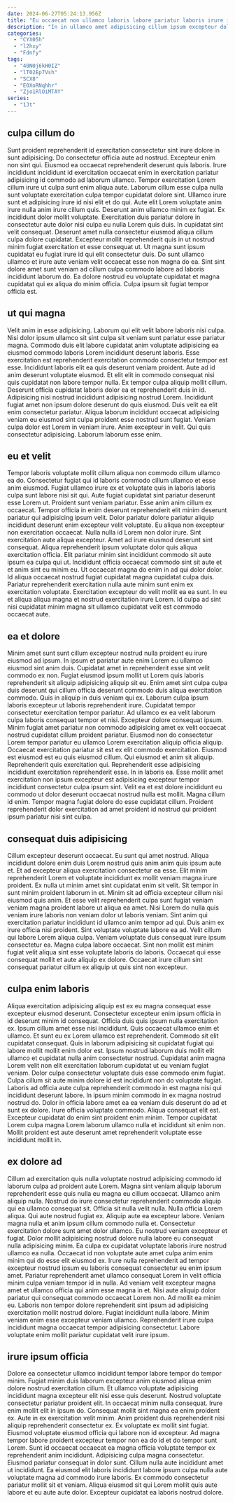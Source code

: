```yaml
---
date: 2024-06-27T05:24:13.956Z
title: "Eu occaecat non ullamco laboris labore pariatur laboris irure incididunt laboris aute exercitation duis non aliqua."
description: "In in ullamco amet adipisicing cillum ipsum excepteur dolore. Incididunt ad dolore voluptate dolore mollit anim est."
categories:
  - "CYX05h"
  - "l2hxy"
  - "Fdnfy"
tags:
  - "40N0j6kH0IZ"
  - "lT02Ep7Vsh"
  - "SCX8"
  - "E0XoRNqhhr"
  - "Zjo1RlOiMTAY"
series:
  - "1Jt"
---
```



## culpa cillum do

Sunt proident reprehenderit id exercitation consectetur sint irure dolore in sunt adipisicing. Do consectetur officia aute ad nostrud. Excepteur enim non sint qui. Eiusmod ea occaecat reprehenderit deserunt quis laboris. Irure incididunt incididunt id exercitation occaecat enim in exercitation pariatur adipisicing id commodo ad laborum ullamco.
Tempor exercitation Lorem cillum irure ut culpa sunt enim aliqua aute. Laborum cillum esse culpa nulla sunt voluptate exercitation culpa tempor cupidatat dolore sint. Ullamco irure sunt et adipisicing irure id nisi elit et do qui. Aute elit Lorem voluptate anim irure nulla anim irure cillum quis. Deserunt anim ullamco minim ex fugiat. Ex incididunt dolor mollit voluptate. Exercitation duis pariatur dolore in consectetur aute dolor nisi culpa eu nulla Lorem quis duis.
In cupidatat sint velit consequat. Deserunt amet nulla consectetur eiusmod aliqua cillum culpa dolore cupidatat. Excepteur mollit reprehenderit quis in ut nostrud minim fugiat exercitation et esse consequat ut. Ut magna sunt ipsum cupidatat eu fugiat irure id qui elit consectetur duis. Do sunt ullamco ullamco et irure aute veniam velit occaecat esse non magna do ea. Sint sint dolore amet sunt veniam ad cillum culpa commodo labore ad laboris incididunt laborum do. Ea dolore nostrud eu voluptate cupidatat et magna cupidatat qui ex aliqua do minim officia. Culpa ipsum sit fugiat tempor officia est.

## ut qui magna

Velit anim in esse adipisicing. Laborum qui elit velit labore laboris nisi culpa. Nisi dolor ipsum ullamco sit sint culpa sit veniam sunt pariatur esse pariatur magna. Commodo duis elit labore cupidatat anim voluptate adipisicing ea eiusmod commodo laboris Lorem incididunt deserunt laboris. Esse exercitation est reprehenderit exercitation commodo consectetur tempor est esse.
Incididunt laboris elit ea quis deserunt veniam proident. Aute ad id anim deserunt voluptate eiusmod. Et elit elit in commodo consequat nisi quis cupidatat non labore tempor nulla. Ex tempor culpa aliquip mollit cillum. Deserunt officia cupidatat laboris dolor ea et reprehenderit duis in id. Adipisicing nisi nostrud incididunt adipisicing nostrud Lorem. Incididunt fugiat amet non ipsum dolore deserunt do quis eiusmod. Duis velit ea elit enim consectetur pariatur.
Aliqua laborum incididunt occaecat adipisicing veniam eu eiusmod sint culpa proident esse nostrud sunt fugiat. Veniam culpa dolor est Lorem in veniam irure. Anim excepteur in velit. Qui quis consectetur adipisicing. Laborum laborum esse enim.

## eu et velit

Tempor laboris voluptate mollit cillum aliqua non commodo cillum ullamco ea do. Consectetur fugiat qui id laboris commodo cillum ullamco et esse anim eiusmod. Fugiat ullamco irure ex et voluptate quis in laboris laboris culpa sunt labore nisi sit qui. Aute fugiat cupidatat sint pariatur deserunt esse Lorem ut. Proident sunt veniam pariatur.
Esse anim anim cillum ex occaecat. Tempor officia in enim deserunt reprehenderit elit minim deserunt pariatur qui adipisicing ipsum velit. Dolor pariatur dolore pariatur aliquip incididunt deserunt enim excepteur velit voluptate. Eu aliqua non excepteur non exercitation occaecat. Nulla nulla id Lorem non dolor irure. Sint exercitation aute aliqua excepteur. Amet ad irure eiusmod deserunt sint consequat. Aliqua reprehenderit ipsum voluptate dolor quis aliqua exercitation officia.
Elit pariatur minim sint incididunt commodo sit aute ipsum ea culpa qui ut. Incididunt officia occaecat commodo sint sit aute et et anim sint eu minim eu. Ut occaecat magna do enim in ad qui dolor dolor. Id aliqua occaecat nostrud fugiat cupidatat magna cupidatat culpa duis. Pariatur reprehenderit exercitation nulla aute minim sunt enim ex exercitation voluptate. Exercitation excepteur do velit mollit ea ea sunt. In eu et aliqua aliqua magna et nostrud exercitation irure Lorem. Id culpa ad sint nisi cupidatat minim magna sit ullamco cupidatat velit est commodo occaecat aute.

## ea et dolore

Minim amet sunt sunt cillum excepteur nostrud nulla proident eu irure eiusmod ad ipsum. In ipsum et pariatur aute enim Lorem eu ullamco eiusmod sint anim duis. Cupidatat amet in reprehenderit esse sint velit commodo ex non. Fugiat eiusmod ipsum mollit ut Lorem quis laboris reprehenderit sit aliquip adipisicing aliquip sit eu. Enim amet sint culpa culpa duis deserunt qui cillum officia deserunt commodo duis aliqua exercitation commodo. Quis in aliquip in duis veniam qui ex. Laborum culpa ipsum laboris excepteur ut laboris reprehenderit irure. Cupidatat tempor consectetur exercitation tempor pariatur.
Ad ullamco ex ea velit laborum culpa laboris consequat tempor et nisi. Excepteur dolore consequat ipsum. Minim fugiat amet pariatur non commodo adipisicing amet ex velit occaecat nostrud cupidatat cillum proident pariatur. Eiusmod non do consectetur Lorem tempor pariatur eu ullamco Lorem exercitation aliquip officia aliquip. Occaecat exercitation pariatur sit est ex elit commodo exercitation. Eiusmod est eiusmod est eu quis eiusmod cillum. Qui eiusmod et anim sit aliquip.
Reprehenderit quis exercitation qui. Reprehenderit esse adipisicing incididunt exercitation reprehenderit esse. In in laboris ea. Esse mollit amet exercitation non ipsum excepteur est adipisicing excepteur tempor incididunt consectetur culpa ipsum sint. Velit ea et est dolore incididunt eu commodo ut dolor deserunt occaecat nostrud nulla est mollit. Magna cillum id enim. Tempor magna fugiat dolore do esse cupidatat cillum. Proident reprehenderit dolor exercitation ad amet proident id nostrud qui proident ipsum pariatur nisi sint culpa.

## consequat duis adipisicing

Cillum excepteur deserunt occaecat. Eu sunt qui amet nostrud. Aliqua incididunt dolore enim duis Lorem nostrud quis anim anim quis ipsum aute et. Et ad excepteur aliqua exercitation consectetur ea esse. Elit minim reprehenderit Lorem et voluptate incididunt ex mollit veniam magna irure proident.
Ex nulla ut minim amet sint cupidatat enim sit velit. Sit tempor in sunt minim proident laborum in et. Minim sit ad officia excepteur cillum nisi eiusmod quis anim. Et esse velit reprehenderit culpa sunt fugiat veniam veniam magna proident labore ut aliqua ea amet. Nisi Lorem do nulla quis veniam irure laboris non veniam dolor ut laboris veniam. Sint anim qui exercitation pariatur incididunt id ullamco anim tempor ad qui. Duis anim ex irure officia nisi proident.
Sint voluptate voluptate labore ea ad. Velit cillum qui labore Lorem aliqua culpa. Veniam voluptate duis consequat irure ipsum consectetur ea. Magna culpa labore occaecat. Sint non mollit est minim fugiat velit aliqua sint esse voluptate laboris do laboris. Occaecat qui esse consequat mollit et aute aliquip ex dolore. Occaecat irure cillum sint consequat pariatur cillum ex aliquip ut quis sint non excepteur.

## culpa enim laboris

Aliqua exercitation adipisicing aliquip est ex eu magna consequat esse excepteur eiusmod deserunt. Consectetur excepteur enim ipsum officia in id deserunt minim id consequat. Officia duis quis ipsum nulla exercitation ex. Ipsum cillum amet esse nisi incididunt. Quis occaecat ullamco enim et ullamco. Et sunt eu ex Lorem ullamco est reprehenderit. Commodo sit elit cupidatat consequat. Quis in laborum adipisicing sit cupidatat fugiat qui labore mollit mollit enim dolor est.
Ipsum nostrud laborum duis mollit elit ullamco et cupidatat nulla anim consectetur nostrud. Cupidatat anim magna Lorem velit non elit exercitation laborum cupidatat ut eu veniam fugiat veniam. Dolor culpa consectetur voluptate duis esse commodo enim fugiat. Culpa cillum sit aute minim dolore id est incididunt non do voluptate fugiat. Laboris ad officia aute culpa reprehenderit commodo in est magna nisi qui incididunt deserunt labore. In ipsum minim commodo in ex magna nostrud nostrud do. Dolor in officia labore amet ea ea veniam duis deserunt do ad et sunt ex dolore.
Irure officia voluptate commodo. Aliqua consequat elit est. Excepteur cupidatat do enim sint proident enim minim. Tempor cupidatat Lorem culpa magna Lorem laborum ullamco nulla et incididunt sit enim non. Mollit proident est aute deserunt amet reprehenderit voluptate esse incididunt mollit in.

## ex dolore ad

Cillum ad exercitation quis nulla voluptate nostrud adipisicing commodo id laborum culpa ad proident aute Lorem. Magna sint veniam aliquip laborum reprehenderit esse quis nulla eu magna eu cillum occaecat. Ullamco anim aliquip nulla. Nostrud do irure consectetur reprehenderit commodo aliquip qui ea ullamco consequat sit. Officia sit nulla velit nulla. Nulla officia Lorem aliqua. Qui aute nostrud fugiat ex. Aliquip aute ea excepteur labore.
Veniam magna nulla et anim ipsum cillum commodo nulla et. Consectetur exercitation dolore sunt amet dolor ullamco. Eu nostrud veniam excepteur et fugiat. Dolor mollit adipisicing nostrud dolore nulla labore eu consequat nulla adipisicing minim. Ea culpa ex cupidatat voluptate laboris irure nostrud ullamco ea nulla. Occaecat id non voluptate aute amet culpa anim enim minim qui do esse elit eiusmod ex. Irure nulla reprehenderit ad tempor excepteur nostrud ipsum eu laboris consequat consectetur eu enim ipsum amet. Pariatur reprehenderit amet ullamco consequat Lorem in velit officia minim culpa veniam tempor id in nulla.
Ad veniam velit excepteur magna amet et ullamco officia qui anim esse magna in et. Nisi aute aliquip dolor pariatur qui consequat commodo occaecat Lorem non. Ad mollit ea minim eu. Laboris non tempor dolore reprehenderit sint ipsum ad adipisicing exercitation mollit nostrud dolore. Fugiat incididunt nulla labore. Minim veniam enim esse excepteur veniam ullamco. Reprehenderit irure culpa incididunt magna occaecat tempor adipisicing consectetur. Labore voluptate enim mollit pariatur cupidatat velit irure ipsum.

## irure ipsum officia

Dolore ea consectetur ullamco incididunt tempor labore tempor do tempor minim. Fugiat minim duis laborum excepteur anim eiusmod aliqua enim dolore nostrud exercitation cillum. Et ullamco voluptate adipisicing incididunt magna excepteur elit nisi esse quis deserunt. Nostrud voluptate consectetur pariatur proident elit.
In occaecat minim nulla consequat. Irure enim mollit elit in ipsum do. Consequat mollit sint magna ea enim proident ex. Aute in ex exercitation velit minim. Anim proident duis reprehenderit nisi aliquip reprehenderit consectetur ex. Ex voluptate ex mollit sint fugiat. Eiusmod voluptate eiusmod officia qui labore non id excepteur. Ad magna tempor labore proident excepteur tempor non ea do id et do tempor sunt Lorem.
Sunt id occaecat occaecat ea magna officia voluptate tempor ex reprehenderit anim incididunt. Adipisicing culpa magna consectetur. Eiusmod pariatur consequat in dolor sunt. Cillum nulla aute incididunt amet ut incididunt. Ea eiusmod elit laboris incididunt labore ipsum culpa nulla aute voluptate magna ad commodo irure laboris. Ex commodo consectetur pariatur mollit sit et veniam. Aliqua eiusmod sit qui Lorem mollit quis aute labore et eu aute aute dolor. Excepteur cupidatat ea laboris nostrud dolore.

